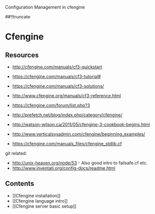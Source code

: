 Configuration Management in cfengine

[meta:author]: <> (Jonas Colmsjo)
[meta:title]: <> (Cfengine)
[meta:date]: <> (2012-08-30)
[meta:nested:key]: <> (Metadata value)

##!!truncate


# Cfengine

## Resources

 * http://cfengine.com/manuals/cf3-quickstart
 * https://cfengine.com/manuals/cf3-tutorial#
 * https://cfengine.com/manuals/cf3-solutions/
 * http://www.cfengine.org/manuals/cf3-reference.html
 * https://cfengine.com/forum/list.php?3
 * http://prefetch.net/blog/index.php/category/cfengine/
 * http://watson-wilson.ca/2011/05/cfengine-3-cookbook-begins.html
 * http://www.verticalsysadmin.com/cfengine/beginning_examples/

 * https://cfengine.com/manuals_files/cfengine_stdlib.cf

git related:
 * http://unix-heaven.org/node/53 - Also good intro to failsafe.cf etc.
 * http://www.inventati.org/config-docs/readme.html


## Contents

* [[Cfengine installation]]
* [[Cfengine language intro]]
* [[Cfengine server basic setup]]




